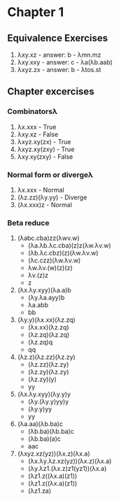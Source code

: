 # Chapter 1
 
## Equivalence Exercises

1. λxy.xz - answer: b - λmn.mz
2. λxy.xxy - answer: c - λa(λb.aab)
3. λxyz.zx - answer: b - λtos.st

## Chapter excercises

### Combinatorsλ

1. λx.xxx - True
2. λxy.xz - False
3. λxyz.xy(zx) - True
4. λxyz.xy(zxy) - True
5. λxy.xy(zxy) - False

### Normal form or divergeλ

1. λx.xxx - Normal
2. (λz.zz)(λy.yy) - Diverge
3. (λx.xxx)z - Normal

### Beta reduce

1. (λabc.cba)zz(λwv.w)
   - (λa.λb.λc.cba)(z)z(λw.λv.w)
   - (λb.λc.cbz)(z)(λw.λv.w)
   - (λc.czz)(λw.λv.w)
   - λw.λv.(w)(z)(z)
   - λv.(z)z
   - z
2. (λx.λy.xyy)(λa.a)b
   - (λy.λa.ayy)b
   - λa.abb
   - bb
3. (λy.y)(λx.xx)(λz.zq)
   - (λx.xx)(λz.zq)
   - (λz.zq)(λz.zq)
   - (λz.zq)q
   - qq
4. (λz.z)(λz.zz)(λz.zy)
   - (λz.zz)(λz.zy)
   - (λz.zy)(λz.zy)
   - (λz.zy)(y)
   - yy
5. (λx.λy.xyy)(λy.y)y
   - (λy.(λy.y)yy)y
   - (λy.y)yy
   - yy
6. (λa.aa)(λb.ba)c
   - (λb.ba)(λb.ba)c
   - (λb.ba)(a)c
   - aac
7. (λxyz.xz(yz))(λx.z)(λx.a)
   - (λx.λy.λz.xz(yz))(λx.z)(λx.a)
   - (λy.λz1.(λx.z)z1(yz1))(λx.a)
   - (λz1.z((λx.a)(z1))
   - (λz1.z((λx.a)(z1))
   - (λz1.za)
